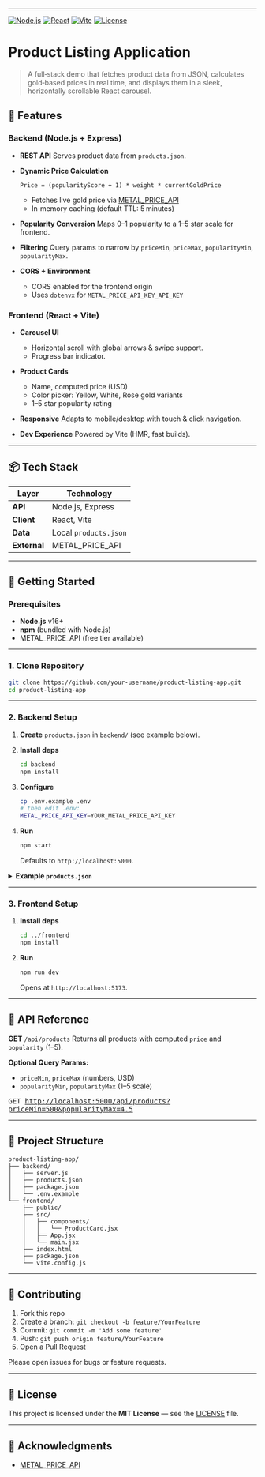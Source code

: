 
---

<!-- PROJECT BADGES -->

[![Node.js](https://img.shields.io/badge/node-v18.x-green)](https://nodejs.org/)
[![React](https://img.shields.io/badge/react-v18.x-blue)](https://reactjs.org/)
[![Vite](https://img.shields.io/badge/vite-v5.x-lightgrey)](https://vitejs.dev/)
[![License](https://img.shields.io/badge/license-MIT-blue.svg)](LICENSE)

# Product Listing Application

> A full‑stack demo that fetches product data from JSON, calculates gold‑based prices in real time, and displays them in a sleek, horizontally scrollable React carousel.

## 🚀 Features

### Backend (Node.js + Express)

- **REST API**
  Serves product data from `products.json`.
- **Dynamic Price Calculation**

  ```
  Price = (popularityScore + 1) * weight * currentGoldPrice
  ```

  - Fetches live gold price via [METAL_PRICE_API](https://metalpriceapi.com/)
  - In‑memory caching (default TTL: 5 minutes)

- **Popularity Conversion**
  Maps 0–1 popularity to a 1–5 star scale for frontend.
- **Filtering**
  Query params to narrow by `priceMin`, `priceMax`, `popularityMin`, `popularityMax`.
- **CORS + Environment**

  - CORS enabled for the frontend origin
  - Uses `dotenvx` for `METAL_PRICE_API_KEY_API_KEY`

### Frontend (React + Vite)

- **Carousel UI**

  - Horizontal scroll with global arrows & swipe support.
  - Progress bar indicator.

- **Product Cards**

  - Name, computed price (USD)
  - Color picker: Yellow, White, Rose gold variants
  - 1–5 star popularity rating

- **Responsive**
  Adapts to mobile/desktop with touch & click navigation.
- **Dev Experience**
  Powered by Vite (HMR, fast builds).

---

## 📦 Tech Stack

| Layer        | Technology            |
| ------------ | --------------------- |
| **API**      | Node.js, Express      |
| **Client**   | React, Vite           |
| **Data**     | Local `products.json` |
| **External** | METAL_PRICE_API       |

---

## 🚀 Getting Started

### Prerequisites

- **Node.js** v16+
- **npm** (bundled with Node.js)
- METAL_PRICE_API (free tier available)

---

### 1. Clone Repository

```bash
git clone https://github.com/your-username/product-listing-app.git
cd product-listing-app
```

---

### 2. Backend Setup

1. **Create** `products.json` in `backend/` (see example below).
2. **Install deps**

   ```bash
   cd backend
   npm install
   ```

3. **Configure**

   ```bash
   cp .env.example .env
   # then edit .env:
   METAL_PRICE_API_KEY=YOUR_METAL_PRICE_API_KEY
   ```

4. **Run**

   ```bash
   npm start
   ```

   Defaults to `http://localhost:5000`.

<details>
<summary><strong>Example <code>products.json</code></strong></summary>

```json
[
  {
    "name": "Engagement Ring 1",
    "popularityScore": 0.85,
    "weight": 2.1,
    "images": {
      "yellow": "https://cdn.shopify.com/s/files/…",
      "rose": "https://cdn.shopify.com/s/files/…",
      "white": "https://cdn.shopify.com/s/files/…"
    }
  }
  // …more products
]
```

</details>

---

### 3. Frontend Setup

1. **Install deps**

   ```bash
   cd ../frontend
   npm install
   ```

2. **Run**

   ```bash
   npm run dev
   ```

   Opens at `http://localhost:5173`.

---

## 🔌 API Reference

**GET** `/api/products`
Returns all products with computed `price` and `popularity` (1–5).

**Optional Query Params:**

- `priceMin`, `priceMax` (numbers, USD)
- `popularityMin`, `popularityMax` (1–5 scale)

<kbd>GET [http://localhost:5000/api/products?priceMin=500\&popularityMax=4.5](http://localhost:5000/api/products?priceMin=500&popularityMax=4.5)</kbd>

---

## 📁 Project Structure

```
product-listing-app/
├── backend/
│   ├── server.js
│   ├── products.json
│   ├── package.json
│   └── .env.example
└── frontend/
    ├── public/
    ├── src/
    │   ├── components/
    │   │   └── ProductCard.jsx
    │   ├── App.jsx
    │   └── main.jsx
    ├── index.html
    ├── package.json
    └── vite.config.js
```

---

## 🤝 Contributing

1. Fork this repo
2. Create a branch: `git checkout -b feature/YourFeature`
3. Commit: `git commit -m 'Add some feature'`
4. Push: `git push origin feature/YourFeature`
5. Open a Pull Request

Please open issues for bugs or feature requests.

---

## 📝 License

This project is licensed under the **MIT License** — see the [LICENSE](LICENSE) file.

---

## 🙏 Acknowledgments

- [METAL_PRICE_API ](https://metalpriceapi.com/)
